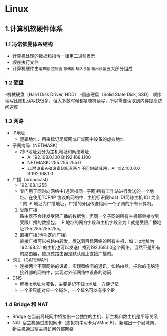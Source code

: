 # Linux
## 1.计算机软硬件体系
### 1.1 冯诺依曼体系结构
- 计算机处理的数据和指令一律用二进制表示
- 顺序执行文件
- 计算机硬件由`运算器` `控制器` `存储器` `输入设备` `输出设备`五大部分组成

### 1.2 硬盘
-机械硬盘（Hard Disk Driver, HDD）
-固态硬盘（Solid State Disk, SSD）
顺序读写比随机读写快很多，但大多数时候都是随机读写，所以需要读取到内存提高访问速度

### 1.3 网路
- IP地址
    - 逻辑地址，用来标记局域网或广域网中设备的虚拟地址
- 子网掩码（NETMASK）
    - 将IP地址划分为主机地址和网络地址
        - A: 192.168.0.100 B:192.168.1.100
        - NETMASK: 255.255.255.0
        - 此时设备A和设备B处理两个不同的局域网，A: 192.168.0.0  B:192.168.1.0
- 广播（broadcast）
    - 192.168.1.255
    - 专门用于同时向网络中(通常指同一子网)所有工作站进行发送的一个地址。在使用TCP/IP 协议的网络中，主机标识段host ID(简称主机 ID) 为全 1 的 IP 地址为广播地址，广播的分组传送给同一个子网的所有计算机。
    1. 受限广播<br>
       路由器不会转发受限广播的数据包，但同一个子网的所有主机都会接收到受限广播的数据包。
    IP 地址的网络字段和主机字段全为 1 就是受限广播地址255.255.255.255。
    2. 直接广播(也叫定向广播)<br>
       直接广播可以被路由转发，发送到目标网络的所有主机，如：ip地址为 192.168.2.1 的主机也可以发送广播到192.168.1.0这个网络。当然不是所有的路由器，傻瓜式路由器是默认阻止直接广播的。
- 网关（GATEWAY）
    - 连接两个不同网络的设备，实现网络间的通讯，如路由器，把你的电脑连接外部的网络中，实现对外部网络中设备的访问
- DNS
    - 解析ip地址为域名，主要是记不住ip地址，方便记忆
    - 一个IP只能对应一个域名，一个域名可以有多个IP
### 1.4 Bridge 和 NAT
- Bridge 在当前局域网中桥接出一台独立的主机，新主机和数主机是平等关系
- NAT    宿主机通过虚拟网卡（虚拟机中网卡为VMnet8），新建出一个局域网，新主机通过宿主机访问外部网络

